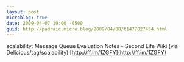 ```yaml
---
layout: post
microblog: true
date: 2009-04-07 19:00 -0500
guid: http://padraic.micro.blog/2009/04/08/t1477027454.html
---
```

scalability: Message Queue Evaluation Notes - Second Life Wiki (via Delicious/tag/scalability) [http://ff.im/1ZGFY](http://ff.im/1ZGFY)

